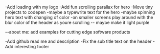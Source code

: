 -Add loading with my logo
-Add fun scrolling parallax for hero
-Move tiny projects to codepen
-maybe a typewrite text for the hero
-maybe spinning hero text with changing of color
-on smaller screens play around with the blur color of the header as youre scrolling -- maybe make it light purple

--about me: add examples for cutting edge software products

-Add github read me and description
-Fix the sub title text on the header
-Add interesting footer

